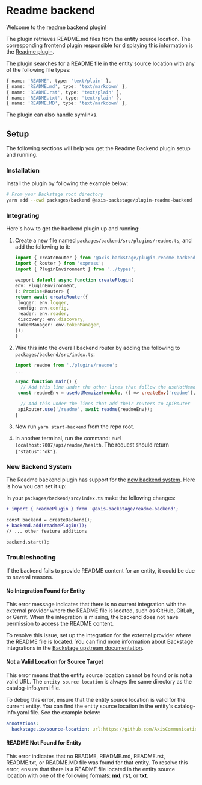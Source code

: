 # Readme backend

Welcome to the readme backend plugin!

The plugin retrieves README.md files from the entity source location. The corresponding frontend plugin responsible for displaying this information is the [Readme plugin](https://github.com/AxisCommunications/backstage-plugins/blob/main/plugins/readme).

The plugin searches for a README file in the entity source location with any of the following file types:

```ts
{ name: 'README', type: 'text/plain' },
{ name: 'README.md', type: 'text/markdown' },
{ name: 'README.rst', type: 'text/plain' },
{ name: 'README.txt', type: 'text/plain' },
{ name: 'README.MD', type: 'text/markdown' },
```

The plugin can also handle symlinks.

## Setup

The following sections will help you get the Readme Backend plugin setup and running.

### Installation

Install the plugin by following the example below:

```bash
# From your Backstage root directory
yarn add --cwd packages/backend @axis-backstage/plugin-readme-backend
```

### Integrating

Here's how to get the backend plugin up and running:

1. Create a new file named `packages/backend/src/plugins/readme.ts`, and add the following to it:

   ```ts
   import { createRouter } from '@axis-backstage/plugin-readme-backend';
   import { Router } from 'express';
   import { PluginEnvironment } from '../types';

   eexport default async function createPlugin(
   env: PluginEnvironment,
   ): Promise<Router> {
   return await createRouter({
    logger: env.logger,
    config: env.config,
    reader: env.reader,
    discovery: env.discovery,
    tokenManager: env.tokenManager,
   });
   }
   ```

2. Wire this into the overall backend router by adding the following to `packages/backend/src/index.ts`:

   ```ts
   import readme from './plugins/readme';
   ...

   async function main() {
     // Add this line under the other lines that follow the useHotMemoize pattern
    const readmeEnv = useHotMemoize(module, () => createEnv('readme'),

     // Add this under the lines that add their routers to apiRouter
    apiRouter.use('/readme', await readme(readmeEnv));
   }
   ```

3. Now run `yarn start-backend` from the repo root.

4. In another terminal, run the command: `curl localhost:7007/api/readme/health`. The request should return `{"status":"ok"}`.

### New Backend System

The Readme backend plugin has support for the [new backend system](https://backstage.io/docs/backend-system/). Here is how you can set it up:

In your `packages/backend/src/index.ts` make the following changes:

```diff
+ import { readmePlugin } from '@axis-backstage/readme-backend';

const backend = createBackend();
+ backend.add(readmePlugin());
// ... other feature additions

backend.start();
```

### Troubleshooting

If the backend fails to provide README content for an entity, it could be due to several reasons.

#### No Integration Found for Entity

This error message indicates that there is no current integration with the external provider where the README file is located, such as GitHub, GitLab, or Gerrit. When the integration is missing, the backend does not have permission to access the README content.

To resolve this issue, set up the integration for the external provider where the README file is located. You can find more information about Backstage integrations in the [Backstage upstream documentation](https://backstage.io/docs/integrations/).

#### Not a Valid Location for Source Target

This error means that the entity source location cannot be found or is not a valid URL. The `entity source location` is always the same directory as the catalog-info.yaml file.

To debug this error, ensure that the entity source location is valid for the current entity. You can find the entity source location in the entity's catalog-info.yaml file. See the example below:

```yaml
annotations:
  backstage.io/source-location: url:https://github.com/AxisCommunications/backstage-plugins/blob/main/
```

#### README Not Found for Entity

This error indicates that no README, README.md, README.rst, README.txt, or README.MD file was found for that entity. To resolve this error, ensure that there is a README file located in the entity source location with one of the following formats: **md**, **rst**, or **txt**.
